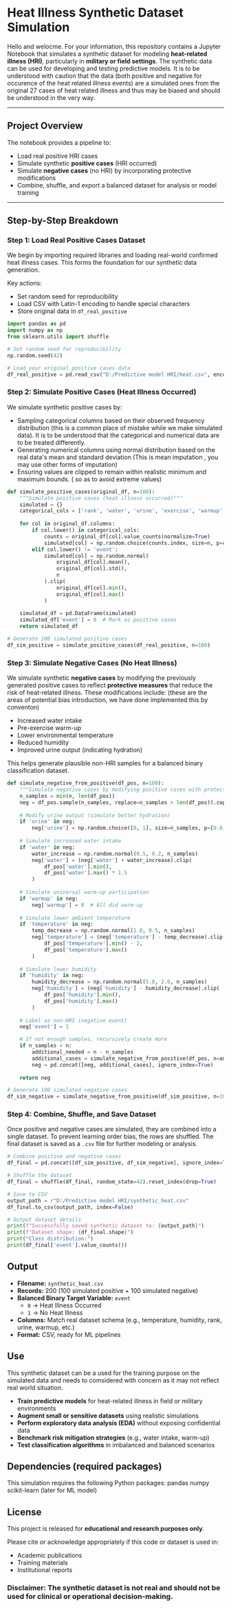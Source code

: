 #  Heat Illness Synthetic Dataset Simulation
Hello and welocme.
For your information, this repository contains a Jupyter Notebook that simulates a synthetic dataset for modeling **heat-related illness (HRI)**, particularly in **military or field settings**. The synthetic data can be used for developing and testing predictive models. It is to be understood with caution that the data (both positive and negative for occurence of the heat related illness events) are a simulated ones from the original 27 cases of heat related illness and thus may be biased and should be understood in the very way.

---

## Project Overview

The notebook provides a pipeline to:
- Load real positive HRI cases
- Simulate synthetic **positive cases** (HRI occurred)
- Simulate **negative cases** (no HRI) by incorporating protective modifications
- Combine, shuffle, and export a balanced dataset for analysis or model training

---

## Step-by-Step Breakdown

### Step 1: Load Real Positive Cases Dataset

We begin by importing required libraries and loading real-world confirmed heat illness cases. This forms the foundation for our synthetic data generation.

Key actions:
- Set random seed for reproducibility
- Load CSV with Latin-1 encoding to handle special characters
- Store original data in `df_real_positive`

```python
import pandas as pd
import numpy as np
from sklearn.utils import shuffle

# Set random seed for reproducibility
np.random.seed(42)

# Load your original positive cases data
df_real_positive = pd.read_csv("D:/Predictive model HRI/heat.csv", encoding='latin1')

```
### Step 2: Simulate Positive Cases (Heat Illness Occurred)

We simulate synthetic positive cases by:

- Sampling categorical columns based on their observed frequency distribution (this is a common place of mistake while we make simulated data). It is to be understood that the categorical and numerical data are to be treated differently.
- Generating numerical columns using normal distribution based on the real data's mean and standard deviation (This is mean imputation , you may use other forms of imputation)
- Ensuring values are clipped to remain within realistic minimum and maximum bounds. ( so as to avoid extreme values)
```python
def simulate_positive_cases(original_df, n=100):
    """Simulate positive cases (heat illness occurred)"""
    simulated = {}
    categorical_cols = ['rank', 'water', 'urine', 'exercise', 'warmup', 'event']
    
    for col in original_df.columns:
        if col.lower() in categorical_cols:
            counts = original_df[col].value_counts(normalize=True)
            simulated[col] = np.random.choice(counts.index, size=n, p=counts.values)
        elif col.lower() != 'event':
            simulated[col] = np.random.normal(
                original_df[col].mean(),
                original_df[col].std(),
                n
            ).clip(
                original_df[col].min(),
                original_df[col].max()
            )
    
    simulated_df = pd.DataFrame(simulated)
    simulated_df['event'] = 0  # Mark as positive cases
    return simulated_df

# Generate 100 simulated positive cases
df_sim_positive = simulate_positive_cases(df_real_positive, n=100)
```
### Step 3: Simulate Negative Cases (No Heat Illness)

We simulate synthetic **negative cases** by modifying the previously generated positive cases to reflect **protective measures** that reduce the risk of heat-related illness. These modifications include: (these are the areas of potential bias introduction, we have done implemented this by conventon)

- Increased water intake  
- Pre-exercise warm-up  
- Lower environmental temperature  
- Reduced humidity  
- Improved urine output (indicating hydration)

This helps generate plausible non-HRI samples for a balanced binary classification dataset.

```python
def simulate_negative_from_positive(df_pos, n=100):
    """Simulate negative cases by modifying positive cases with protective factors"""
    n_samples = min(n, len(df_pos))
    neg = df_pos.sample(n_samples, replace=n_samples > len(df_pos)).copy()
    
    # Modify urine output (simulate better hydration)
    if 'urine' in neg:
        neg['urine'] = np.random.choice([0, 1], size=n_samples, p=[0.6, 0.4])
    
    # Simulate increased water intake
    if 'water' in neg:
        water_increase = np.random.normal(0.5, 0.2, n_samples)
        neg['water'] = (neg['water'] + water_increase).clip(
            df_pos['water'].min(), 
            df_pos['water'].max() * 1.5
        )
    
    # Simulate universal warm-up participation
    if 'warmup' in neg:
        neg['warmup'] = 0  # All did warm-up
    
    # Simulate lower ambient temperature
    if 'temperature' in neg:
        temp_decrease = np.random.normal(1.0, 0.5, n_samples)
        neg['temperature'] = (neg['temperature'] - temp_decrease).clip(
            df_pos['temperature'].min() - 2,
            df_pos['temperature'].max()
        )
    
    # Simulate lower humidity
    if 'humidity' in neg:
        humidity_decrease = np.random.normal(5.0, 2.0, n_samples)
        neg['humidity'] = (neg['humidity'] - humidity_decrease).clip(
            df_pos['humidity'].min(),
            df_pos['humidity'].max()
        )
    
    # Label as non-HRI (negative event)
    neg['event'] = 1

    # If not enough samples, recursively create more
    if n_samples < n:
        additional_needed = n - n_samples
        additional_cases = simulate_negative_from_positive(df_pos, n=additional_needed)
        neg = pd.concat([neg, additional_cases], ignore_index=True)
    
    return neg

# Generate 100 simulated negative cases
df_sim_negative = simulate_negative_from_positive(df_sim_positive, n=100)
```
### Step 4: Combine, Shuffle, and Save Dataset

Once positive and negative cases are simulated, they are combined into a single dataset. To prevent learning order bias, the rows are shuffled. The final dataset is saved as a `.csv` file for further modeling or analysis.
```python
# Combine positive and negative cases
df_final = pd.concat([df_sim_positive, df_sim_negative], ignore_index=True)

# Shuffle the dataset
df_final = shuffle(df_final, random_state=42).reset_index(drop=True)

# Save to CSV
output_path = r"D:/Predictive model HRI/synthetic_heat.csv"
df_final.to_csv(output_path, index=False)

# Output dataset details
print(f"Successfully saved synthetic dataset to: {output_path}")
print(f"Dataset shape: {df_final.shape}")
print("Class distribution:")
print(df_final['event'].value_counts())
```
## Output

- **Filename:** `synthetic_heat.csv`
- **Records:** 200 (100 simulated positive + 100 simulated negative)
- **Balanced Binary Target Variable:** `event`
  - `0` → Heat Illness Occurred
  - `1` → No Heat Illness
- **Columns:** Match real dataset schema (e.g., temperature, humidity, rank, urine, warmup, etc.)
- **Format:** CSV, ready for ML pipelines
## Use 

This synthetic dataset can be a used for the training purpose on the simulated data and needs to comsidered with concern as it may not reflect real  world situation.

- **Train predictive models** for heat-related illness in field or military environments
- **Augment small or sensitive datasets** using realistic simulations
- **Perform exploratory data analysis (EDA)** without exposing confidential data
- **Benchmark risk mitigation strategies** (e.g., water intake, warm-up)
- **Test classification algorithms** in imbalanced and balanced scenarios

## Dependencies (required packages)

This simulation requires the following Python packages:
pandas
numpy
scikit-learn (later for ML model)

## License

This project is released for **educational and research purposes only**.

Please cite or acknowledge appropriately if this code or dataset is used in:

- Academic publications  
- Training materials  
- Institutional reports  

### **Disclaimer:** The synthetic dataset is not real and should not be used for clinical or operational decision-making.
